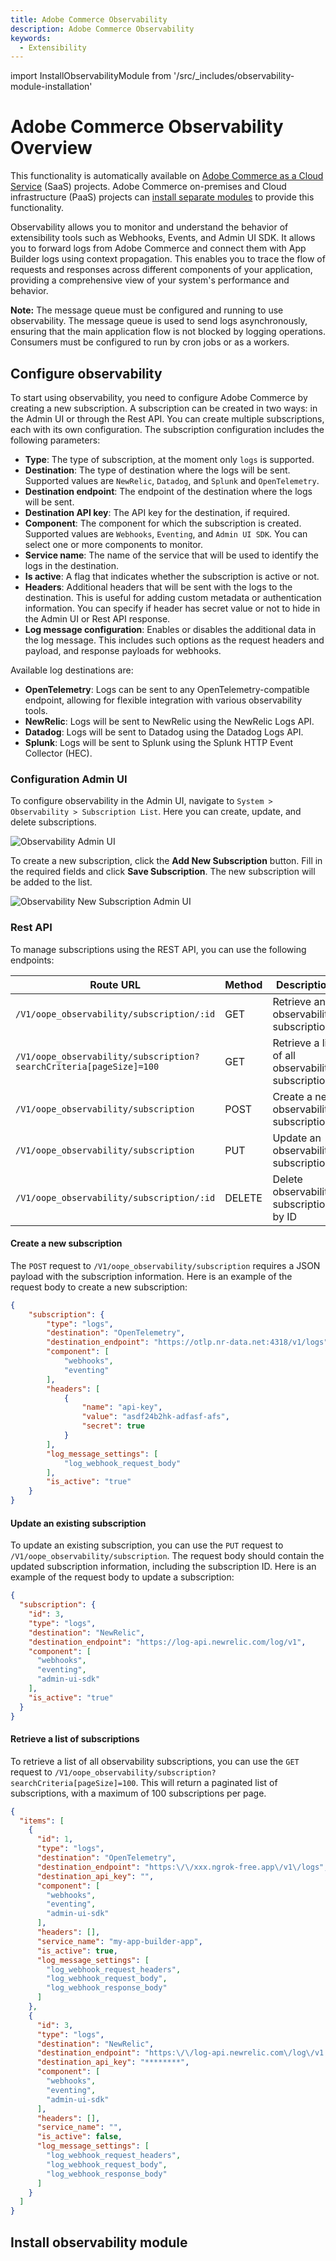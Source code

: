 ```yaml
---
title: Adobe Commerce Observability
description: Adobe Commerce Observability
keywords:
  - Extensibility
---
```


import InstallObservabilityModule from '/src/_includes/observability-module-installation'

# Adobe Commerce Observability Overview

<InlineAlert variant="important" slots="text" />

This functionality is automatically available on [Adobe Commerce as a Cloud Service](https://experienceleague.adobe.com/en/docs/commerce/cloud-service/overview) (SaaS) projects. Adobe Commerce on-premises and Cloud infrastructure (PaaS) projects can [install separate modules](#install-observability-module) to provide this functionality.

Observability allows you to monitor and understand the behavior of extensibility tools such as Webhooks, Events, and Admin UI SDK. It allows you to forward logs from Adobe Commerce and connect them with App Builder logs using context propagation. This enables you to trace the flow of requests and responses across different components of your application, providing a comprehensive view of your system's performance and behavior.

<Edition name="paas" />

**Note:** The message queue must be configured and running to use observability. The message queue is used to send logs asynchronously, ensuring that the main application flow is not blocked by logging operations. Consumers must be configured to run by cron jobs or as a workers.

## Configure observability

To start using observability, you need to configure Adobe Commerce by creating a new subscription. A subscription can be created in two ways: in the Admin UI or through the Rest API. You can create multiple subscriptions, each with its own configuration. The subscription configuration includes the following parameters:

- **Type**: The type of subscription, at the moment only `logs` is supported.
- **Destination**: The type of destination where the logs will be sent. Supported values are `NewRelic`, `Datadog`, and `Splunk` and `OpenTelemetry`.
- **Destination endpoint**: The endpoint of the destination where the logs will be sent.
- **Destination API key**: The API key for the destination, if required.
- **Component**: The component for which the subscription is created. Supported values are `Webhooks`, `Eventing`, and `Admin UI SDK`. You can select one or more components to monitor.
- **Service name**: The name of the service that will be used to identify the logs in the destination.
- **Is active**: A flag that indicates whether the subscription is active or not.
- **Headers**: Additional headers that will be sent with the logs to the destination. This is useful for adding custom metadata or authentication information. You can specify if header has secret value or not to hide in the Admin UI or Rest API response.
- **Log message configuration**: Enables or disables the additional data in the log message. This includes such options as the request headers and payload, and response payloads for webhooks.

Available log destinations are:

- **OpenTelemetry**: Logs can be sent to any OpenTelemetry-compatible endpoint, allowing for flexible integration with various observability tools.
- **NewRelic**: Logs will be sent to NewRelic using the NewRelic Logs API.
- **Datadog**: Logs will be sent to Datadog using the Datadog Logs API.
- **Splunk**: Logs will be sent to Splunk using the Splunk HTTP Event Collector (HEC).

### Configuration Admin UI

To configure observability in the Admin UI, navigate to `System > Observability > Subscription List`. Here you can create, update, and delete subscriptions.

![Observability Admin UI](../_images/observability/list-of-subscriptions-admin-ui.png)

To create a new subscription, click the **Add New Subscription** button. Fill in the required fields and click **Save Subscription**. The new subscription will be added to the list.

![Observability New Subscription Admin UI](../_images/observability/create-subscription-admin-ui.png)

### Rest API

To manage subscriptions using the REST API, you can use the following endpoints:

| **Route URL**                             | **Method** | **Description**                                          |
|-------------------------------------------| ---------- |----------------------------------------------------------|
| `/V1/oope_observability/subscription/:id` | GET        | Retrieve an observability subscriptions                  |
| `/V1/oope_observability/subscription?searchCriteria[pageSize]=100`     | GET        | Retrieve a list of all observability subscriptions       |
| `/V1/oope_observability/subscription`     | POST       | Create a new observability subscription                  |
| `/V1/oope_observability/subscription`     | PUT        | Update an observability subscription                   |
| `/V1/oope_observability/subscription/:id` | DELETE     | Delete observability subscription by ID                  |

#### Create a new subscription

The `POST` request to `/V1/oope_observability/subscription` requires a JSON payload with the subscription information. Here is an example of the request body to create a new subscription:

```json
{
	"subscription": {
		"type": "logs",
		"destination": "OpenTelemetry",
		"destination_endpoint": "https://otlp.nr-data.net:4318/v1/logs",
		"component": [
			"webhooks",
			"eventing"
		],
		"headers": [
			{
				"name": "api-key",
				"value": "asdf24b2hk-adfasf-afs",
				"secret": true
			}
		],
		"log_message_settings": [
			"log_webhook_request_body"
		],
		"is_active": "true"
	}
}
```

#### Update an existing subscription

To update an existing subscription, you can use the `PUT` request to `/V1/oope_observability/subscription`. The request body should contain the updated subscription information, including the subscription ID. Here is an example of the request body to update a subscription:

```json
{
  "subscription": {
    "id": 3,
    "type": "logs",
    "destination": "NewRelic",
    "destination_endpoint": "https://log-api.newrelic.com/log/v1",
    "component": [
      "webhooks",
      "eventing",
      "admin-ui-sdk"
    ],
    "is_active": "true"
  }
}
```

#### Retrieve a list of subscriptions

To retrieve a list of all observability subscriptions, you can use the `GET` request to `/V1/oope_observability/subscription?searchCriteria[pageSize]=100`. This will return a paginated list of subscriptions, with a maximum of 100 subscriptions per page.

```json
{
  "items": [
    {
      "id": 1,
      "type": "logs",
      "destination": "OpenTelemetry",
      "destination_endpoint": "https:\/\/xxx.ngrok-free.app\/v1\/logs",
      "destination_api_key": "",
      "component": [
        "webhooks",
        "eventing",
        "admin-ui-sdk"
      ],
      "headers": [],
      "service_name": "my-app-builder-app",
      "is_active": true,
      "log_message_settings": [
        "log_webhook_request_headers",
        "log_webhook_request_body",
        "log_webhook_response_body"
      ]
    },
    {
      "id": 3,
      "type": "logs",
      "destination": "NewRelic",
      "destination_endpoint": "https:\/\/log-api.newrelic.com\/log\/v1 ",
      "destination_api_key": "********",
      "component": [
        "webhooks",
        "eventing",
        "admin-ui-sdk"
      ],
      "headers": [],
      "service_name": "",
      "is_active": false,
      "log_message_settings": [
        "log_webhook_request_headers",
        "log_webhook_request_body",
        "log_webhook_response_body"
      ]
    }
  ]
}
```

## Install observability module

<InstallObservabilityModule />
